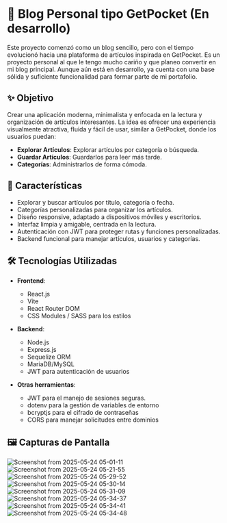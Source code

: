 # 📰 Blog Personal tipo GetPocket (En desarrollo)

Este proyecto comenzó como un blog sencillo, pero con el tiempo evolucionó hacia una plataforma de artículos inspirada en GetPocket. Es un proyecto personal al que le tengo mucho cariño y que planeo convertir en mi blog principal. Aunque aún está en desarrollo, ya cuenta con una base sólida y suficiente funcionalidad para formar parte de mi portafolio.

## ✨ Objetivo

Crear una aplicación moderna, minimalista y enfocada en la lectura y organización de artículos interesantes. La idea es ofrecer una experiencia visualmente atractiva, fluida y fácil de usar, similar a GetPocket, donde los usuarios puedan:

- **Explorar Artículos**: Explorar artículos por categoría o búsqueda.
- **Guardar Artículos**: Guardarlos para leer más tarde.
- **Categorías**: Administrarlos de forma cómoda.

## 🚀 Características

- Explorar y buscar artículos por título, categoría o fecha.
- Categorías personalizadas para organizar los artículos.
- Diseño responsive, adaptado a dispositivos móviles y escritorios.
- Interfaz limpia y amigable, centrada en la lectura.
- Autenticación con JWT para proteger rutas y funciones personalizadas.
- Backend funcional para manejar artículos, usuarios y categorías.

## 🛠️ Tecnologías Utilizadas

- **Frontend**:
  - React.js
  - Vite
  - React Router DOM
  - CSS Modules / SASS para los estilos
 
- **Backend**:
  - Node.js
  - Express.js
  - Sequelize ORM
  - MariaDB/MySQL
  - JWT para autenticación de usuarios
  
- **Otras herramientas**:
  - JWT para el manejo de sesiones seguras.
  - dotenv para la gestión de variables de entorno
  - bcryptjs para el cifrado de contraseñas
  - CORS para manejar solicitudes entre dominios


## 🖼️ Capturas de Pantalla

![Screenshot from 2025-05-24 05-01-11](https://github.com/user-attachments/assets/13a8d4f1-15b0-4110-b2ca-4d2b4eedea39)
![Screenshot from 2025-05-24 05-21-55](https://github.com/user-attachments/assets/1f0a7598-e45c-4a5f-8e3f-b79ff597329d)
![Screenshot from 2025-05-24 05-29-52](https://github.com/user-attachments/assets/ac5fed7e-5ca4-4a6c-b45d-c2ff8710f95d)
![Screenshot from 2025-05-24 05-30-14](https://github.com/user-attachments/assets/fe942ece-89dc-4600-84c0-0f330eb68ca5)
![Screenshot from 2025-05-24 05-31-09](https://github.com/user-attachments/assets/58de2f73-2ef0-4e3f-a57e-4622d54c9442)
![Screenshot from 2025-05-24 05-34-37](https://github.com/user-attachments/assets/4bc39845-99b0-46ad-8f24-78a685df2f23)
![Screenshot from 2025-05-24 05-34-41](https://github.com/user-attachments/assets/a0b711f7-c85a-4119-baa6-346460d214c5)
![Screenshot from 2025-05-24 05-34-48](https://github.com/user-attachments/assets/9b6ac104-d337-4ed8-b22d-1aaf3c9253c4)